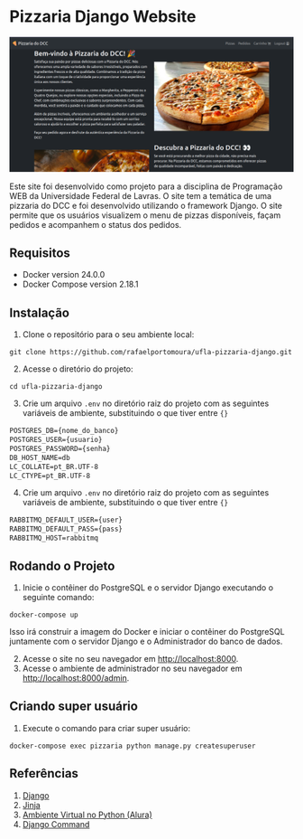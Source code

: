 # Pizzaria Django Website

![Imagem do Site][site]

Este site foi desenvolvido como projeto para a disciplina de Programação WEB da Universidade Federal de Lavras. O site tem a temática de uma pizzaria do DCC e foi desenvolvido utilizando o framework Django. O site permite que os usuários visualizem o menu de pizzas disponíveis, façam pedidos e acompanhem o status dos pedidos.

## Requisitos

- Docker version 24.0.0
- Docker Compose version 2.18.1

## Instalação

1. Clone o repositório para o seu ambiente local:

```shell
git clone https://github.com/rafaelportomoura/ufla-pizzaria-django.git
```

2. Acesse o diretório do projeto:

```shell
cd ufla-pizzaria-django
```

3. Crie um arquivo `.env` no diretório raiz do projeto com as seguintes variáveis de ambiente, substituindo o que tiver entre `{}`

```.env
POSTGRES_DB={nome_do_banco}
POSTGRES_USER={usuario}
POSTGRES_PASSWORD={senha}
DB_HOST_NAME=db
LC_COLLATE=pt_BR.UTF-8
LC_CTYPE=pt_BR.UTF-8
```

4. Crie um arquivo `.env` no diretório raiz do projeto com as seguintes variáveis de ambiente, substituindo o que tiver entre `{}`

```.env
RABBITMQ_DEFAULT_USER={user}
RABBITMQ_DEFAULT_PASS={pass}
RABBITMQ_HOST=rabbitmq
```

## Rodando o Projeto

1. Inicie o contêiner do PostgreSQL e o servidor Django executando o seguinte comando:

```shell
docker-compose up
```

Isso irá construir a imagem do Docker e iniciar o contêiner do PostgreSQL juntamente com o servidor Django e o Administrador do banco de dados.

2. Acesse o site no seu navegador em [http://localhost:8000](http://localhost:8000).
3. Acesse o ambiente de administrador no seu navegador em [http://localhost:8000/admin](http://localhost:8000/admin).

## Criando super usuário

1. Execute o comando para criar super usuário:

```shell
docker-compose exec pizzaria python manage.py createsuperuser
```

## Referências

1. [Django][djangoproject]
2. [Jinja][jinja]
3. [Ambiente Virtual no Python (Alura)][alura]
4. [Django Command][django-command]
<!-- LINKS -->

[alura]: https://www.alura.com.br/artigos/ambientes-virtuais-em-python?gclid=EAIaIQobChMI8qTH16jp_gIVfWpvBB21_QsdEAAYASAAEgIwI_D_BwE
[djangoproject]: https://docs.djangoproject.com/en/4.2/
[jinja]: https://jinja.palletsprojects.com/en/3.1.x/
[site]: ./assets/site.png
[django-command]: https://docs.djangoproject.com/en/4.2/howto/custom-management-commands/
